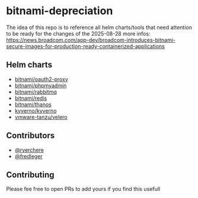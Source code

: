 # bitnami-depreciation

The idea of this repo is to reference all helm charts/tools that need attention to be ready for the changes of the 2025-08-28
more infos: https://news.broadcom.com/app-dev/broadcom-introduces-bitnami-secure-images-for-production-ready-containerized-applications

## Helm charts

- [bitnami/oauth2-proxy](./helm/bitnami-oauth2-proxy)
- [bitnami/phpmyadmin](./helm/bitnami/phpmyadmin)
- [bitnami/rabbitmq](./helm/bitnami-rabbitmq)
- [bitnami/redis](./helm/bitnami-redis)
- [bitnami/thanos](./helm/bitnami-thanos)
- [kyverno/kyverno](./helm/kyverno-kyverno)
- [vmware-tanzu/velero](./helm/vmware-tanzu-velero)

## Contributors

- [@rverchere](https://github.com/rverchere)
- [@fredleger](https://github.com/fredleger)

## Contributing

Please fee free to open PRs to add yours if you find this usefull
